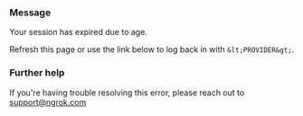 
### Message
Your session has expired due to age.

Refresh this page or use the link below to log back in with `&lt;PROVIDER&gt;`.

### Further help
If you're having trouble resolving this error, please reach out to [support@ngrok.com](mailto:support@ngrok.com?subject=Help%20with%20ERR_NGROK_3100)

